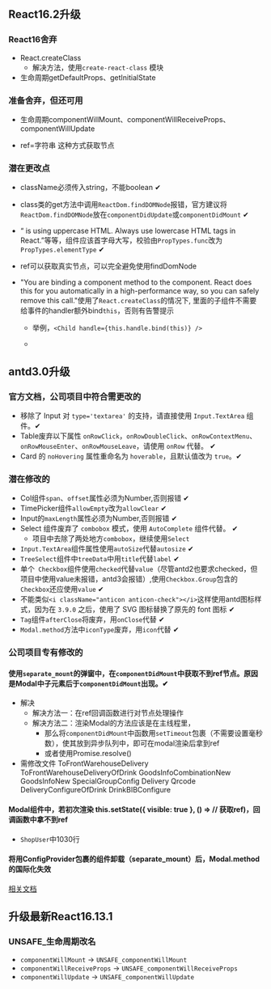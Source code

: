 ## React16.2升级



### React16舍弃

- React.createClass
  - 解决方法，使用`create-react-class` 模块
- 生命周期getDefaultProps、getInitialState



### 准备舍弃，但还可用

- 生命周期componentWillMount、componentWillReceiveProps、componentWillUpdate

  [文档]: https://zh-hans.reactjs.org/blog/2018/03/27/update-on-async-rendering.html

- ref=字符串 这种方式获取节点

  [文档]: https://zh-hans.reactjs.org/docs/refs-and-the-dom.html#callback-refs



### 潜在更改点

- className必须传入string，不能boolean ✔



- class类的get方法中调用`ReactDom.findDOMNode`报错，官方建议将`ReactDom.findDOMNode`放在`componentDidUpdate`或`componentDidMount` ✔



- “ <selectorContainer /> is using uppercase HTML. Always use lowercase HTML tags in React.”等等，组件应该首字母大写，校验由`PropTypes.func`改为`PropTypes.elementType` ✔



- ref可以获取真实节点，可以完全避免使用findDomNode

  [文档]: https://react.docschina.org/docs/react-dom.html#finddomnode

  

- "You are binding a component method to the component. React does this for you automatically in a high-performance way, so you can safely remove this call."使用了`React.createClass`的情况下, 里面的子组件不需要给事件的handler额外bind`this`，否则有告警提示

  - 举例，`<Child handle={this.handle.bind(this)} />`

  - [文档]: https://segmentfault.com/q/1010000003968598/a-1020000003989220
  
    





## antd3.0升级

### 官方文档，公司项目中符合需更改的

- 移除了 Input 对 `type='textarea'` 的支持，请直接使用 `Input.TextArea` 组件。✔
- Table废弃以下属性 `onRowClick`，`onRowDoubleClick`、`onRowContextMenu`、`onRowMouseEnter`、`onRowMouseLeave`，请使用 `onRow` 代替。 ✔
- Card 的 `noHovering` 属性重命名为 `hoverable`，且默认值改为 `true`。✔

[文档]: https://github.com/ant-design/ant-design/blob/2adf8ced24da7b3cb46a3475854a83d76a98c536/CHANGELOG.zh-CN.md#300



### 潜在修改的

- Col组件`span`、`offset`属性必须为Number,否则报错 ✔
- TimePicker组件`allowEmpty`改为`allowClear` ✔
- Input的`maxLength`属性必须为Number,否则报错 ✔
- Select 组件废弃了 `combobox` 模式，使用 `AutoComplete` 组件代替。 ✔
  - 项目中去除了两处地方`combobox`，继续使用`Select`
- `Input.TextArea`组件属性使用`autoSize`代替`autosize` ✔
- `TreeSelect`组件中`treeData`中用`title`代替`label` ✔
- 单个` Checkbox`组件使用`checked`代替`value`（尽管antd2也要求checked，但项目中使用value未报错，antd3会报错）,使用`Checkbox.Group`包含的`Checkbox`还应使用`value` ✔
- 不能类似`<i className="anticon anticon-check"></i>`这样使用antd图标样式，因为在 `3.9.0` 之后，使用了 SVG 图标替换了原先的 font 图标 ✔
- `Tag`组件`afterClose`将废弃，用`onClose`代替 ✔
- `Modal.method`方法中`iconType`废弃，用`icon`代替 ✔



### 公司项目专有修改的

#### 使用`separate_mount`的弹窗中，在`componentDidMount`中获取不到ref节点。原因是Modal中子元素后于`componentDidMount`出现。✔

- 解决
  - 解决方法一：在ref回调函数进行对节点处理操作
  - 解决方法二：渲染Modal的方法应该是在主线程里，
    - 那么将`componentDidMount`中函数用`setTimeout`包裹（不需要设置毫秒数），使其放到异步队列中，即可在modal渲染后拿到ref
    - 或者使用Promise.resolve()
- 需修改文件
  ToFrontWarehouseDelivery
  ToFrontWarehouseDeliveryOfDrink
  GoodsInfoCombinationNew
  GoodsInfoNew
  SpecialGroupConfig
  Delivery
  Qrcode
  DeliveryConfigureOfDrink
  DrinkBIBConfigure

#### Modal组件中，若初次渲染 this.setState({ visible: true }, () => // 获取ref)，回调函数中拿不到ref

- `ShopUser`中1030行

#### 将用ConfigProvider包裹的组件卸载（separate_mount）后，Modal.method的国际化失效

[相关文档](https://github.com/ant-design/ant-design/issues/19517)



## 升级最新React16.13.1

### UNSAFE_生命周期改名

- `componentWillMount` → `UNSAFE_componentWillMount`
- `componentWillReceiveProps` → `UNSAFE_componentWillReceiveProps`
- `componentWillUpdate` → `UNSAFE_componentWillUpdate`
